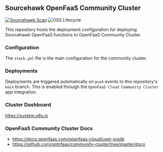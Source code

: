 Sourcehawk OpenFaaS Community Cluster
-------------------------------------

[![Sourcehawk Scan](https://github.com/optum/sourcehawk-openfaas-community-cluster/workflows/Sourcehawk%20Scan/badge.svg)](https://github.com/optum/sourcehawk-openfaas-community-cluster/actions) 
![OSS Lifecycle](https://img.shields.io/osslifecycle/optum/sourcehawk-openfaas-community-cluster)

This repository hosts the deployment configuration for deploying Sourcehawk OpenFaaS functions to OpenFaaS Community Cluster.

### Configuration

The `stack.yml` file is the main configuration for the community cluster.

### Deployments

Deployments are triggered automatically on `push` events to this repository's `main` branch.  This 
is enabled through the `OpenFaaS Cloud Community Cluster` app integration.

### Cluster Dashboard

https://system.o6s.io

### OpenFaaS Community Cluster Docs

- https://docs.openfaas.com/openfaas-cloud/user-guide
- https://github.com/optnfaas/community-cluster/tree/master/docs